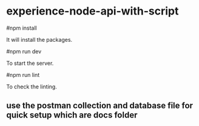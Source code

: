 # experience-node-api-with-script

#npm install 

It will install the packages.

#npm run dev

To start the server.

#npm run lint

To check the linting.

## use the postman collection and database file for quick setup which are docs folder

